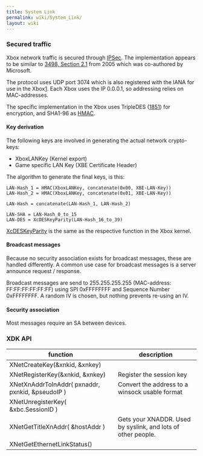 ```yaml
---
title: System Link
permalink: wiki/System_Link/
layout: wiki
---
```


### Secured traffic

Xbox network traffic is secured through
[IPSec](wikipedia:IPSec "wikilink"). The implementation appears to be
similar to [3498, Section
2.1](https://tools.ietf.org/html/rfc3948#section-2.1%7CRFC) from 2005
which was co-authored by Microsoft.

The protocol uses UDP port 3074 which is also registered with the IANA
for use in the
Xbox[1](https://www.iana.org/assignments/service-names-port-numbers/service-names-port-numbers.xhtml?search=3074).
Each Xbox uses the IP 0.0.0.1, so addressing relies on MAC-addresses.

The specific implementation in the Xbox uses TripleDES
([1851](https://tools.ietf.org/html/rfc1851%7CRFC)) for encryption, and
SHA1-96 as [HMAC](wikipedia:HMAC "wikilink").

#### Key derivation

The following keys are involved in generating the actual network
crypto-keys:

-   XboxLANKey (Kernel export)
-   Game specific LAN Key (XBE Certificate Header)

The algorithm to generate the final keys, is this:

    LAN-Hash_1 = HMAC(XboxLANKey, concatenate(0x00, XBE-LAN-Key))
    LAN-Hash_2 = HMAC(XboxLANKey, concatenate(0x01, XBE-LAN-Key))

    LAN-Hash = concatenate(LAN-Hash_1, LAN-Hash_2)

    LAN-SHA = LAN-Hash_0_to_15
    LAN-DES = XcDESKeyParity(LAN-Hash_16_to_39)

[XcDESKeyParity](/wiki/Kernel/XcDESKeyParity "wikilink") is the same as the
respective function in the Xbox kernel.

#### Broadcast messages

Because no security association exists for broadcast messages, these are
handled differently. A common use case for broadcast messages is a
server announce request / response.

Broadcast messages are send to 255.255.255.255 (MAC-address:
FF:FF:FF:FF:FF:FF) using SPI 0xFFFFFFFF and Sequence Number 0xFFFFFFFF.
A random IV is chosen, but nothing prevents re-using an IV.

#### Security association

Most messages require an SA between devices.

### XDK API

| function                                         | description                                                  |
|--------------------------------------------------|--------------------------------------------------------------|
| XNetCreateKey(&xnkid, &xnkey)                    |                                                              |
| XNetRegisterKey(&xnkid, &xnkey)                  | Register the session key                                     |
| XNetXnAddrToInAddr( pxnaddr, pxnkid, &pseudoIP ) | Convert the address to a winsock usable format               |
| XNetUnregisterKey( &xbc.SessionID )              |                                                              |
| XNetGetTitleXnAddr( &hostAddr )                  | Gets your XNADDR. Used by syslink, and lots of other people. |
| XNetGetEthernetLinkStatus()                      |                                                              |


